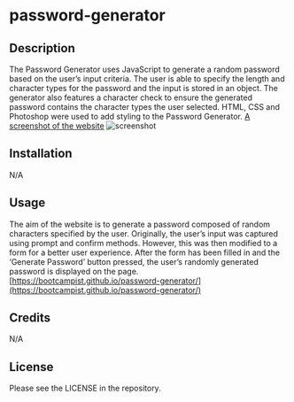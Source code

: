 # password-generator


## Description

The Password Generator uses JavaScript to generate a random password based on the user’s input criteria. The user is able to specify the length and character types for the password and the input is stored in an object. The generator also features a character check to ensure the generated password contains the character types the user selected. HTML, CSS and Photoshop were used to add styling to the Password Generator. 
[A screenshot of the website](./assets/images/screenshot.png)
![screenshot](https://github.com/bootcampist/password-generator/assets/152117886/64b7a27d-8c1c-499e-bf87-a5c3bfb020e1)

## Installation

N/A

## Usage

The aim of the website is to generate a password composed of random characters specified by the user. Originally, the user’s input was captured using prompt and confirm methods. However, this was then modified to a form for a better user experience. After the form has been filled in and the ‘Generate Password’ button pressed, the user’s randomly generated password is displayed on the page. [https://bootcampist.github.io/password-generator/](https://bootcampist.github.io/password-generator/)


## Credits

N/A

## License

Please see the LICENSE in the repository.
